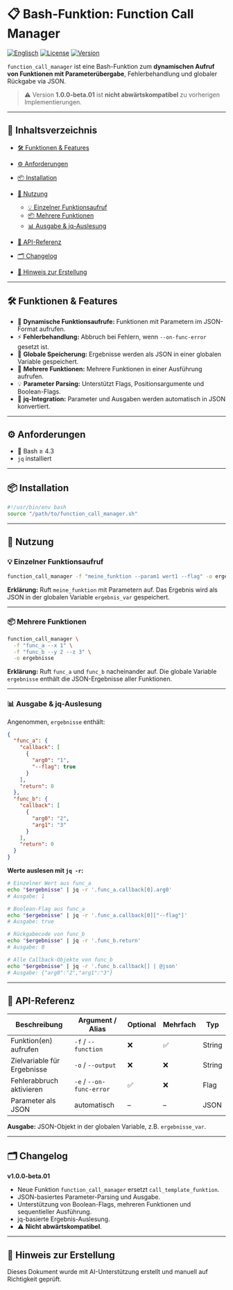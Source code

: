 # 📋 Bash-Funktion: Function Call Manager

[![Englisch](https://img.shields.io/badge/Sprache-Englich-blue)](./README.md)
[![License](https://img.shields.io/badge/license-MIT-lightgrey.svg)](https://opensource.org/licenses/MIT)
[![Version](https://img.shields.io/badge/version-1.0.0_beta.01-blue.svg)](./Versions/v1.0.0-beta.01/README.md)

`function_call_manager` ist eine Bash-Funktion zum **dynamischen Aufruf von Funktionen mit Parameterübergabe**, Fehlerbehandlung und globaler Rückgabe via JSON.

> ⚠️ Version **1.0.0-beta.01** ist **nicht abwärtskompatibel** zu vorherigen Implementierungen.

---

## 🚀 Inhaltsverzeichnis

* [🛠️ Funktionen & Features](#-funktionen--features)
* [⚙️ Anforderungen](#-anforderungen)
* [📦 Installation](#-installation)
* [📌 Nutzung](#-nutzung)

  * [💡 Einzelner Funktionsaufruf](#-einzelner-funktionsaufruf)
  * [📦 Mehrere Funktionen](#-mehrere-funktionen)
  * [📊 Ausgabe & jq-Auslesung](#-ausgabe--jq-auslesung)
* [📌 API-Referenz](#-api-referenz)
* [🗂️ Changelog](#-changelog)
* [🤖 Hinweis zur Erstellung](#-hinweis-zur-erstellung)

---

## 🛠️ Funktionen & Features

* 🎯 **Dynamische Funktionsaufrufe:** Funktionen mit Parametern im JSON-Format aufrufen.
* ⚡ **Fehlerbehandlung:** Abbruch bei Fehlern, wenn `--on-func-error` gesetzt ist.
* 💾 **Globale Speicherung:** Ergebnisse werden als JSON in einer globalen Variable gespeichert.
* 🔄 **Mehrere Funktionen:** Mehrere Funktionen in einer Ausführung aufrufen.
* 💡 **Parameter Parsing:** Unterstützt Flags, Positionsargumente und Boolean-Flags.
* 🔧 **jq-Integration:** Parameter und Ausgaben werden automatisch in JSON konvertiert.

---

## ⚙️ Anforderungen

* 🐚 Bash ≥ 4.3
* `jq` installiert

---

## 📦 Installation

```bash
#!/usr/bin/env bash
source "/path/to/function_call_manager.sh"
```

---

## 📌 Nutzung

### 💡 Einzelner Funktionsaufruf

```bash
function_call_manager -f "meine_funktion --param1 wert1 --flag" -o ergebnis_var
```

**Erklärung:**
Ruft `meine_funktion` mit Parametern auf. Das Ergebnis wird als JSON in der globalen Variable `ergebnis_var` gespeichert.

---

### 📦 Mehrere Funktionen

```bash
function_call_manager \
  -f "func_a --x 1" \
  -f "func_b --y 2 --z 3" \
  -o ergebnisse
```

**Erklärung:**
Ruft `func_a` und `func_b` nacheinander auf. Die globale Variable `ergebnisse` enthält die JSON-Ergebnisse aller Funktionen.

---

### 📊 Ausgabe & jq-Auslesung

Angenommen, `ergebnisse` enthält:

```json
{
  "func_a": {
    "callback": [
      {
        "arg0": "1",
        "--flag": true
      }
    ],
    "return": 0
  },
  "func_b": {
    "callback": [
      {
        "arg0": "2",
        "arg1": "3"
      }
    ],
    "return": 0
  }
}
```

**Werte auslesen mit `jq -r`:**

```bash
# Einzelner Wert aus func_a
echo "$ergebnisse" | jq -r '.func_a.callback[0].arg0'
# Ausgabe: 1

# Boolean-Flag aus func_a
echo "$ergebnisse" | jq -r '.func_a.callback[0]["--flag"]'
# Ausgabe: true

# Rückgabecode von func_b
echo "$ergebnisse" | jq -r '.func_b.return'
# Ausgabe: 0

# Alle Callback-Objekte von func_b
echo "$ergebnisse" | jq -r '.func_b.callback[] | @json'
# Ausgabe: {"arg0":"2","arg1":"3"}
```

---

## 📌 API-Referenz

| Beschreibung                | Argument / Alias         | Optional | Mehrfach | Typ    |
| --------------------------- | ------------------------ | -------- | -------- | ------ |
| Funktion(en) aufrufen       | `-f` / `--function`      | ❌        | ✅        | String |
| Zielvariable für Ergebnisse | `-o` / `--output`        | ❌        | ❌        | String |
| Fehlerabbruch aktivieren    | `-e` / `--on-func-error` | ✅        | ❌        | Flag   |
| Parameter als JSON          | automatisch              | –        | –        | JSON   |

**Ausgabe:** JSON-Objekt in der globalen Variable, z.B. `ergebnisse_var`.

---

## 🗂️ Changelog

**v1.0.0-beta.01**

* Neue Funktion `function_call_manager` ersetzt `call_template_funktion`.
* JSON-basiertes Parameter-Parsing und Ausgabe.
* Unterstützung von Boolean-Flags, mehreren Funktionen und sequentieller Ausführung.
* jq-basierte Ergebnis-Auslesung.
* ⚠️ **Nicht abwärtskompatibel**.

---

## 🤖 Hinweis zur Erstellung

Dieses Dokument wurde mit AI-Unterstützung erstellt und manuell auf Richtigkeit geprüft.
